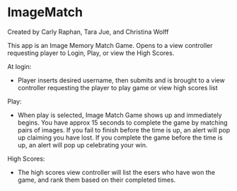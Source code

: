 # ImageMatch
Created by Carly Raphan, Tara Jue, and Christina Wolff

This app is an Image Memory Match Game. Opens to a view controller requesting player to Login, Play, or view the High Scores.

At login:
- Player inserts desired username, then submits and is brought to a view controller requesting the player to play game or view 
  high scores list
  
Play:
- When play is selected, Image Match Game shows up and immediately begins. You have approx 15 seconds to complete the game by
  matching pairs of images. If you fail to finish before the time is up, an alert will pop up claiming you have lost. If you 
  complete the game before the time is up, an alert will pop up celebrating your win.
  
High Scores:
- The high scores view controller will list the esers who have won the game, and rank them based on their completed times.
